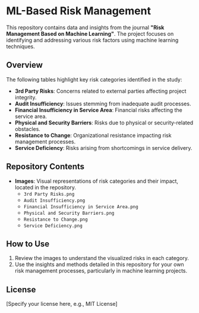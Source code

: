 
# ML-Based Risk Management

This repository contains data and insights from the journal **"Risk Management Based on Machine Learning"**. The project focuses on identifying and addressing various risk factors using machine learning techniques.

## Overview

The following tables highlight key risk categories identified in the study:

- **3rd Party Risks**: Concerns related to external parties affecting project integrity.
- **Audit Insufficiency**: Issues stemming from inadequate audit processes.
- **Financial Insufficiency in Service Area**: Financial risks affecting the service area.
- **Physical and Security Barriers**: Risks due to physical or security-related obstacles.
- **Resistance to Change**: Organizational resistance impacting risk management processes.
- **Service Deficiency**: Risks arising from shortcomings in service delivery.

## Repository Contents

- **Images**: Visual representations of risk categories and their impact, located in the repository.
  - `3rd Party Risks.png`
  - `Audit Insufficiency.png`
  - `Financial Insufficiency in Service Area.png`
  - `Physical and Security Barriers.png`
  - `Resistance to Change.png`
  - `Service Deficiency.png`

## How to Use

1. Review the images to understand the visualized risks in each category.
2. Use the insights and methods detailed in this repository for your own risk management processes, particularly in machine learning projects.

## License

[Specify your license here, e.g., MIT License]
